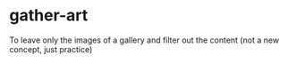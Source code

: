 # gather-art
To leave only the images of a gallery and filter out the content (not a new concept, just practice)
